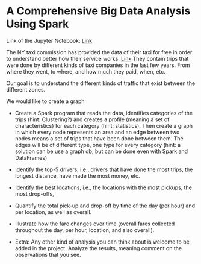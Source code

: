 # A Comprehensive Big Data Analysis Using Spark

Link of the Jupyter Notebook: [Link](https://github.com/Kooroshoo/Big-data-project/blob/master/pyspark_code.ipynb)

The NY taxi commission has provided the data of their taxi for free in order to understand better how their service
works. [Link](https://www1.nyc.gov/site/tlc/about/tlc-trip-record-data.page)
They contain trips that were done by different kinds of taxi companies in the last few years.
From where they went, to where, and how much they paid, when, etc.

Our goal is to understand the different kinds of traffic that exist between the different zones.

We would like to create a graph
- Create a Spark program that reads the data, identifies categories of the trips (hint: Clustering?) and creates a
profile (meaning a set of characteristics) for each category (hint: statistics). Then create a graph in which every
node represents an area and an edge between two nodes means a set of trips that have been done between
them. The edges will be of different type, one type for every category (hint: a solution can be use a graph db,
but can be done even with Spark and DataFrames)

- Identify the top-5 drivers, i.e., drivers that have done the most trips, the longest distance, have made the most
money, etc.

- Identify the best locations, i.e., the locations with the most pickups, the most drop-offs,

- Quantify the total pick-up and drop-off by time of the day (per hour) and per location, as well as overall.

- Illustrate how the fare changes over time (overall fares collected throughout the day, per hour, location, and
also overall).

- Extra: Any other kind of analysis you can think about is welcome to be added in the project.
Analyze the results, meaning comment on the observations that you see.
